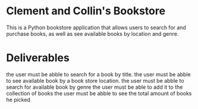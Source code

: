 # Clement and Collin's Bookstore
This is a Python bookstore application that allows users to search for and purchase books, as well as see available books by location and genre.


# Deliverables

the user must be abble to search for a book by title.
the user must be abble to see available book by a book store location.
the user must be abble to search for available book by genre 
the user must be able to add it to the collection of books
the user must be abble to see the total amount of books he picked
